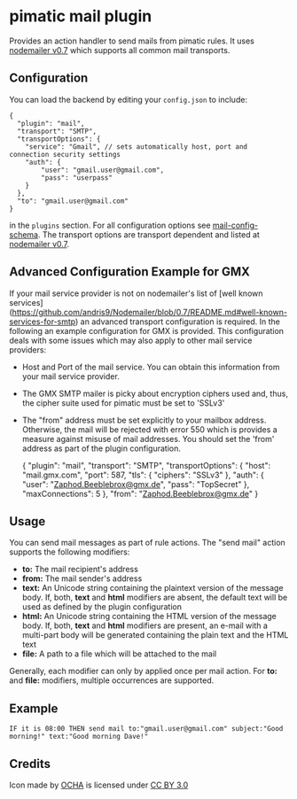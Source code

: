 pimatic mail plugin
=======================


Provides an action handler to send mails from pimatic rules. It uses 
 [nodemailer v0.7](https://github.com/andris9/Nodemailer/blob/0.7/README.md) which supports all common mail transports.

Configuration
-------------
You can load the backend by editing your `config.json` to include:

    {
      "plugin": "mail",
      "transport": "SMTP",
      "transportOptions": {
        "service": "Gmail", // sets automatically host, port and connection security settings
        "auth": {
            "user": "gmail.user@gmail.com",
            "pass": "userpass"
        }
      },
      "to": "gmail.user@gmail.com"
    }

in the `plugins` section. For all configuration options see [mail-config-schema](mail-config-schema.html). The 
 transport options are transport dependent and listed at 
 [nodemailer v0.7](https://github.com/andris9/Nodemailer/blob/0.7/README.md).
 
Advanced Configuration Example for GMX
--------------------------------------

If your mail service provider is not on nodemailer's list of [well known services]
 (https://github.com/andris9/Nodemailer/blob/0.7/README.md#well-known-services-for-smtp) an advanced transport 
 configuration is required. In the following an example configuration for GMX is provided. This configuration deals 
 with some issues which may also apply to other mail service providers:
* Host and Port of the mail service. You can obtain this information from your mail service provider.
* The GMX SMTP mailer is picky about encryption ciphers used and, thus, the cipher suite used for pimatic
  must be set to 'SSLv3'
* The "from" address must be set explicitly to your mailbox address. Otherwise, the mail will be rejected 
  with error 550 which is provides a measure against misuse of mail addresses. You should set 
  the 'from' address as part of the plugin configuration.

    {
      "plugin": "mail",
      "transport": "SMTP",
      "transportOptions": {
        "host": "mail.gmx.com",
        "port": 587,
        "tls": {
          "ciphers": "SSLv3"
        },
        "auth": {
          "user": "Zaphod.Beeblebrox@gmx.de",
          "pass": "TopSecret"
        },
        "maxConnections": 5
      },
      "from": "Zaphod.Beeblebrox@gmx.de"
    }	


Usage
-----

You can send mail messages as part of rule actions. The "send mail" action supports the following 
modifiers:

* **to:** The mail recipient's address
* **from:** The mail sender's address
* **text:** An Unicode string containing the plaintext version of the message body. If, both, **text** 
 and **html** modifiers are absent, the default text will be used as defined by the plugin configuration
* **html:** An Unicode string containing the HTML version of the message body. If, both, **text** 
 and **html** modifiers are present, an e-mail with a multi-part body will be generated containing the 
 plain text and the HTML text
* **file:** A path to a file which will be attached to the mail

Generally, each modifier can only by applied once per mail action. For **to:** and **file:** modifiers, multiple 
 occurrences are supported.

Example
-------

    IF it is 08:00 THEN send mail to:"gmail.user@gmail.com" subject:"Good morning!" text:"Good morning Dave!"
    

Credits
-------

<div>Icon made by <a href="http://www.unocha.org" title="OCHA">OCHA</a> is licensed under 
 <a href="http://creativecommons.org/licenses/by/3.0/" title="Creative Commons BY 3.0">CC BY 3.0</a></div>

